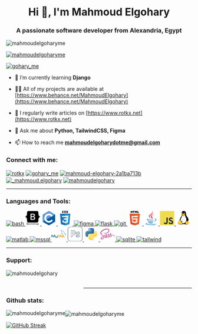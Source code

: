 <h1 align="center">Hi 👋, I'm Mahmoud Elgohary</h1>
<h3 align="center">A passionate software developer from Alexandria, Egypt</h3>

<p align="left"> <img src="https://komarev.com/ghpvc/?username=mahmoudelgoharyme&label=Profile%20views&color=0e75b6&style=for-the-badge" alt="mahmoudelgoharyme" /> </p>

<p align="left"> <a href="https://github.com/ryo-ma/github-profile-trophy"><img src="https://github-profile-trophy.vercel.app/?username=mahmoudelgoharyme" alt="mahmoudelgoharyme" /></a> </p>

<p align="left"> <a href="https://twitter.com/gohary_me" target="blank"><img src="https://img.shields.io/twitter/follow/gohary_me?logo=twitter&style=for-the-badge" alt="gohary_me" /></a> </p>

- 🌱 I’m currently learning **Django**

- 👨‍💻 All of my projects are available at [https://www.behance.net/MahmoudElgohary](https://www.behance.net/MahmoudElgohary)

- 📝 I regularly write articles on [https://www.rotkx.net](https://www.rotkx.net)

- 💬 Ask me about **Python, TailwindCSS, Figma**

- 📫 How to reach me **mahmoudelgoharydotme@gmail.com**

<h3 align="left">Connect with me:</h3>
<p align="left">
<a href="https://codepen.io/rotkx" target="blank"><img align="center" src="https://raw.githubusercontent.com/rahuldkjain/github-profile-readme-generator/master/src/images/icons/Social/codepen.svg" alt="rotkx" height="30" width="40" /></a>
<a href="https://twitter.com/gohary_me" target="blank"><img align="center" src="https://raw.githubusercontent.com/rahuldkjain/github-profile-readme-generator/master/src/images/icons/Social/twitter.svg" alt="gohary_me" height="30" width="40" /></a>
<a href="https://linkedin.com/in/mahmoud-elgohary-2a1ba713b" target="blank"><img align="center" src="https://raw.githubusercontent.com/rahuldkjain/github-profile-readme-generator/master/src/images/icons/Social/linked-in-alt.svg" alt="mahmoud-elgohary-2a1ba713b" height="30" width="40" /></a>
<a href="https://instagram.com/_mahmoud.elgohary" target="blank"><img align="center" src="https://raw.githubusercontent.com/rahuldkjain/github-profile-readme-generator/master/src/images/icons/Social/instagram.svg" alt="_mahmoud.elgohary" height="30" width="40" /></a>
<a href="https://www.behance.net/mahmoudelgohary" target="blank"><img align="center" src="https://raw.githubusercontent.com/rahuldkjain/github-profile-readme-generator/master/src/images/icons/Social/behance.svg" alt="mahmoudelgohary" height="30" width="40" /></a>
</p>
<hr>

<h3 align="left">Languages and Tools:</h3>
<p align="left"> <a href="https://www.gnu.org/software/bash/" target="_blank" rel="noreferrer"> <img src="https://www.vectorlogo.zone/logos/gnu_bash/gnu_bash-icon.svg" alt="bash" width="40" height="40"/> </a> <a href="https://getbootstrap.com" target="_blank" rel="noreferrer"> <img src="https://raw.githubusercontent.com/devicons/devicon/master/icons/bootstrap/bootstrap-plain-wordmark.svg" alt="bootstrap" width="40" height="40"/> </a> <a href="https://www.cprogramming.com/" target="_blank" rel="noreferrer"> <img src="https://raw.githubusercontent.com/devicons/devicon/master/icons/c/c-original.svg" alt="c" width="40" height="40"/> </a> <a href="https://www.w3schools.com/css/" target="_blank" rel="noreferrer"> <img src="https://raw.githubusercontent.com/devicons/devicon/master/icons/css3/css3-original-wordmark.svg" alt="css3" width="40" height="40"/> </a> <a href="https://www.figma.com/" target="_blank" rel="noreferrer"> <img src="https://www.vectorlogo.zone/logos/figma/figma-icon.svg" alt="figma" width="40" height="40"/> </a> <a href="https://flask.palletsprojects.com/" target="_blank" rel="noreferrer"> <img src="https://www.vectorlogo.zone/logos/pocoo_flask/pocoo_flask-icon.svg" alt="flask" width="40" height="40"/> </a> <a href="https://git-scm.com/" target="_blank" rel="noreferrer"> <img src="https://www.vectorlogo.zone/logos/git-scm/git-scm-icon.svg" alt="git" width="40" height="40"/> </a> <a href="https://www.w3.org/html/" target="_blank" rel="noreferrer"> <img src="https://raw.githubusercontent.com/devicons/devicon/master/icons/html5/html5-original-wordmark.svg" alt="html5" width="40" height="40"/> </a> <a href="https://www.java.com" target="_blank" rel="noreferrer"> <img src="https://raw.githubusercontent.com/devicons/devicon/master/icons/java/java-original.svg" alt="java" width="40" height="40"/> </a> <a href="https://developer.mozilla.org/en-US/docs/Web/JavaScript" target="_blank" rel="noreferrer"> <img src="https://raw.githubusercontent.com/devicons/devicon/master/icons/javascript/javascript-original.svg" alt="javascript" width="40" height="40"/> </a> <a href="https://www.linux.org/" target="_blank" rel="noreferrer"> <img src="https://raw.githubusercontent.com/devicons/devicon/master/icons/linux/linux-original.svg" alt="linux" width="40" height="40"/> </a> <a href="https://www.mathworks.com/" target="_blank" rel="noreferrer"> <img src="https://upload.wikimedia.org/wikipedia/commons/2/21/Matlab_Logo.png" alt="matlab" width="40" height="40"/> </a> <a href="https://www.microsoft.com/en-us/sql-server" target="_blank" rel="noreferrer"> <img src="https://www.svgrepo.com/show/303229/microsoft-sql-server-logo.svg" alt="mssql" width="40" height="40"/> </a> <a href="https://www.mysql.com/" target="_blank" rel="noreferrer"> <img src="https://raw.githubusercontent.com/devicons/devicon/master/icons/mysql/mysql-original-wordmark.svg" alt="mysql" width="40" height="40"/> </a> <a href="https://www.photoshop.com/en" target="_blank" rel="noreferrer"> <img src="https://raw.githubusercontent.com/devicons/devicon/master/icons/photoshop/photoshop-line.svg" alt="photoshop" width="40" height="40"/> </a> <a href="https://www.python.org" target="_blank" rel="noreferrer"> <img src="https://raw.githubusercontent.com/devicons/devicon/master/icons/python/python-original.svg" alt="python" width="40" height="40"/> </a> <a href="https://sass-lang.com" target="_blank" rel="noreferrer"> <img src="https://raw.githubusercontent.com/devicons/devicon/master/icons/sass/sass-original.svg" alt="sass" width="40" height="40"/> </a> <a href="https://www.sqlite.org/" target="_blank" rel="noreferrer"> <img src="https://www.vectorlogo.zone/logos/sqlite/sqlite-icon.svg" alt="sqlite" width="40" height="40"/> </a> <a href="https://tailwindcss.com/" target="_blank" rel="noreferrer"> <img src="https://www.vectorlogo.zone/logos/tailwindcss/tailwindcss-icon.svg" alt="tailwind" width="40" height="40"/> </a> </p>
<hr>

<h3 align="left">Support:</h3>
<p><a href="https://www.buymeacoffee.com/mahmoudelgohary"> <img align="left" src="https://cdn.buymeacoffee.com/buttons/v2/default-yellow.png" height="50" width="210" alt="mahmoudelgohary" /></a></p><br><br>
<hr>

<h3 align="left">Github stats:</h3>
<p><img align="left" src="[https://github-readme-stats.vercel.app/api/top-langs?username=mahmoudelgoharyme&show_icons=true&theme=dark&locale=en&layout=compact&hide=html,css](https://github-readme-stats.vercel.app/api/top-langs?username=mahmoudelgoharyme&show_icons=true&theme=dark&locale=en&hide=html,css&hide_progress=false&layout=donut-vertical)" alt="mahmoudelgoharyme" /></p>
<p><img align="center" src="[https://github-readme-stats.vercel.app/api?username=mahmoudelgoharyme&show_icons=true&theme=dark&locale=en](https://github-readme-stats.vercel.app/api?username=joshxfi&theme=react&show_icons=true&hide_border=true&count_private=true)" alt="mahmoudelgoharyme" /></p>
<p><a href="https://git.io/streak-stats"><img src="https://github-readme-streak-stats.herokuapp.com?user=mahmoudelgoharyme&theme=holi-theme&hide_border=true&border_radius=20&mode=weekly&card_width=846" alt="GitHub Streak" /></a></p>
